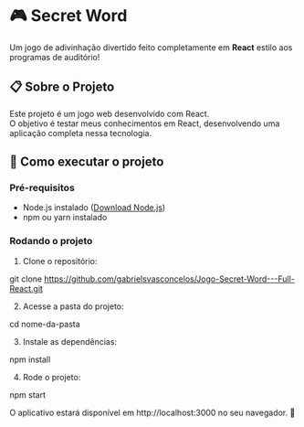 # 🎮 Secret Word

Um jogo de adivinhação divertido feito completamente em **React** estilo aos programas de auditório!

## 📋 Sobre o Projeto

Este projeto é um jogo web desenvolvido com React.  
O objetivo é testar meus conhecimentos em React, desenvolvendo uma aplicação completa nessa tecnologia.

## 🚀 Como executar o projeto

### Pré-requisitos
- Node.js instalado ([Download Node.js](https://nodejs.org/))
- npm ou yarn instalado

### Rodando o projeto

1. Clone o repositório:

git clone https://github.com/gabrielsvasconcelos/Jogo-Secret-Word---Full-React.git

2. Acesse a pasta do projeto:

cd nome-da-pasta

3. Instale as dependências:

npm install

4. Rode o projeto:

npm start


O aplicativo estará disponível em http://localhost:3000 no seu navegador. 🚀
